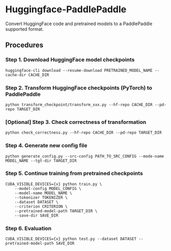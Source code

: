 # Huggingface-PaddlePaddle
Convert HuggingFace code and pretrained models to a PaddlePaddle supported format.

## Procedures

### Step 1. Download HuggingFace model checkpoints
```commandline
huggingface-cli download --resume-download PRETRAINED_MODEL_NAME --cache-dir CACHE_DIR
```

### Step 2. Transform HuggingFace checkpoints (PyTorch) to PaddlePaddle
```commandline
python transform_checkpoint/transform_xxx.py --hf-repo CACHE_DIR --pd-repo TARGET_DIR
```

### [Optional] Step 3. Check correctness of transformation
```commandline
python check_correctness.py --hf-repo CACHE_DIR --pd-repo TARGET_DIR
```

### Step 4. Generate new config file
```commandline
python generate_config.py --src-config PATH_TO_SRC_CONFIG --mode-name MODEL_NAME --tgt-dir TARGET_DIR
```

### Step 5. Continue training from pretrained checkpoints
```commandline
CUDA_VISIBLE_DEVICES={x} python train.py \
    --model-config MODEL_CONFIG \
    --model-name MODEL_NAME \
    --tokenizer TOKENIZER \
    --dataset DATASET \
    --criterion CRITERION \
    --pretrained-model-path TARGET_DIR \
    --save-dir SAVE_DIR
```

### Step 6. Evaluation
```commandline
CUDA_VISIBLE_DEVICES={x} python test.py --dataset DATASET --pretrained-model-path SAVE_DIR
```
